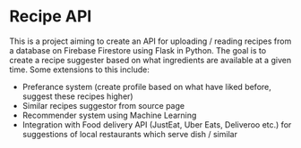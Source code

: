 # Recipe API

This is a project aiming to create an API for uploading / reading recipes from a database on Firebase Firestore using Flask in Python. The goal is to create a recipe suggester based on what ingredients are available at a given time. Some extensions to this include:

- Preferance system (create profile based on what have liked before, suggest these recipes higher)
- Similar recipes suggestor from source page
- Recommender system using Machine Learning
- Integration with Food delivery API (JustEat, Uber Eats, Deliveroo etc.) for suggestions of local restaurants which serve dish / similar 